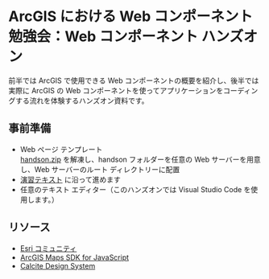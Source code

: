 # ArcGIS における Web コンポーネント勉強会：Web コンポーネント ハンズオン

前半では ArcGIS で使用できる Web コンポーネントの概要を紹介し、後半では実際に ArcGIS の Web コンポーネントを使ってアプリケーションをコーディングする流れを体験するハンズオン資料です。  

## 事前準備
- Web ページ テンプレート  
 [handson.zip](https://github.com/EsriJapan/workshops/raw/refs/heads/master/20250625_arcgis-web-components/HandsOn/handson.zip) を解凍し、handson フォルダーを任意の Web サーバーを用意し、Web サーバーのルート ディレクトリーに配置
- [演習テキスト](.//HandsOn/README.md) に沿って進めます
- 任意のテキスト エディター（このハンズオンでは Visual Studio Code を使用します。）


## リソース

* [Esri コミュニティ](https://community.esri.com/t5/arcgis-%E9%96%8B%E7%99%BA%E8%80%85%E3%82%B3%E3%83%9F%E3%83%A5%E3%83%8B%E3%83%86%E3%82%A3-documents/arcgis-pro-%E7%89%88-python-%E3%82%92%E4%BD%BF%E3%81%A3%E3%81%A6%E4%BD%9C%E6%A5%AD%E3%81%AE%E5%8A%B9%E7%8E%87%E5%8C%96%E3%82%92%E5%9B%B3%E3%82%8D%E3%81%86-arcpy-%E3%81%AE%E5%9F%BA%E7%A4%8E/ta-p/1224160)
* [ArcGIS Maps SDK for JavaScript](https://developers.arcgis.com/javascript/latest/)
* [Calcite Design System](https://developers.arcgis.com/calcite-design-system/)
